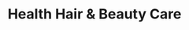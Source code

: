 ---
title: "Health Hair & Beauty Care"
url: /heathfield/health-hair-und-beauty-care/
shop: Friseur
---